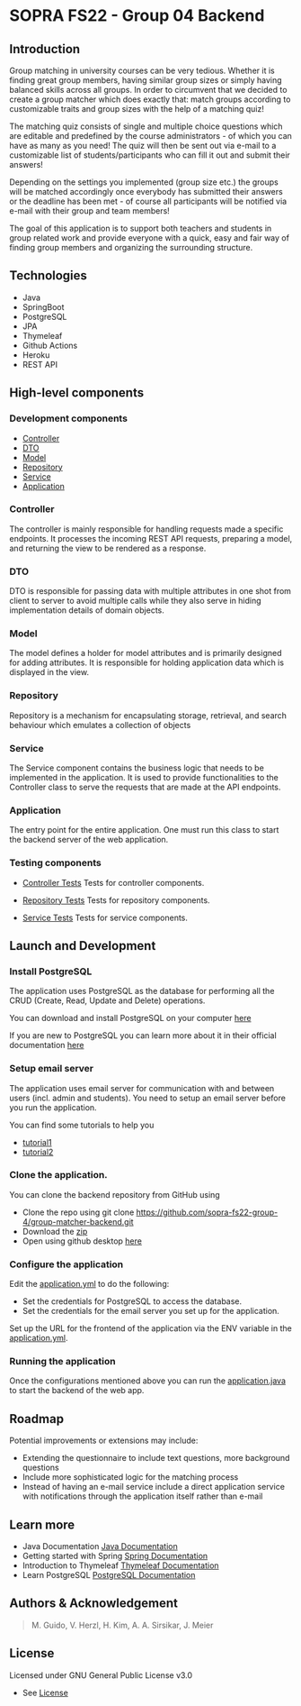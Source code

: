 # SOPRA FS22 - Group 04 Backend

## Introduction

Group matching in university courses can be very tedious. Whether it is finding great group members, having similar group sizes
or simply having balanced skills across all groups.
In order to circumvent that we decided to create a group matcher which does exactly that: match groups according to customizable
traits and group sizes with the help of a matching quiz!

The matching quiz consists of single and multiple choice questions which are editable and predefined by the course administrators -
of which you can have as many as you need! The quiz will then be sent out via e-mail to a customizable list of students/participants
who can fill it out and submit their answers!

Depending on the settings you implemented (group size etc.) the groups will be matched accordingly once everybody has submitted
their answers or the deadline has been met - of course all participants will be notified via e-mail with their group and team members!

The goal of this application is to support both teachers and students in group related work and provide everyone with a quick, easy
and fair way of finding group members and organizing the surrounding structure.

## Technologies
- Java
- SpringBoot
- PostgreSQL
- JPA
- Thymeleaf
- Github Actions
- Heroku
- REST API

## High-level components
### Development components

- [Controller](src/main/java/ch/uzh/soprafs22/groupmatcher/controller)
- [DTO](src/main/java/ch/uzh/soprafs22/groupmatcher/dto)
- [Model](src/main/java/ch/uzh/soprafs22/groupmatcher/model)
- [Repository](src/main/java/ch/uzh/soprafs22/groupmatcher/repository)
- [Service](src/main/java/ch/uzh/soprafs22/groupmatcher/service)
- [Application](src/main/java/ch/uzh/soprafs22/groupmatcher/Application.java)

### Controller
The controller is mainly responsible for handling requests made a specific endpoints. It processes the incoming REST API requests, preparing a model, and returning the view to be rendered as a response.

### DTO
DTO is responsible for passing data with multiple attributes in one shot from client to server to avoid multiple calls while they also serve in hiding implementation details of domain objects.

### Model
The model defines a holder for model attributes and is primarily designed for adding attributes. It is responsible for holding application data which is displayed in the view.

### Repository
Repository is a mechanism for encapsulating storage, retrieval, and search behaviour which emulates a collection of objects 

### Service
The Service component contains the business logic that needs to be implemented in the application. It is used to provide functionalities to the Controller class to serve the requests that are made at the API endpoints.

### Application
The entry point for the entire application. One must run this class to start the backend server of the web application.

### Testing components
- [Controller Tests](src/test/java/ch/uzh/soprafs22/groupmatcher/controller)
Tests for controller components.

- [Repository Tests](src/test/java/ch/uzh/soprafs22/groupmatcher/repository)
Tests for repository components.

- [Service Tests](src/test/java/ch/uzh/soprafs22/groupmatcher/service)
Tests for service components.

## Launch and Development

### Install PostgreSQL
The application uses PostgreSQL as the database for performing all the CRUD (Create, Read, Update and Delete) operations.

You can download and install PostgreSQL on your computer [here](https://www.postgresql.org/download/)

If you are new to PostgreSQL you can learn more about it in their official documentation [here](https://www.postgresql.org/docs/)

### Setup email server
The application uses email server for communication with and between users (incl. admin and students).
You need to setup an email server before you run the application. 

You can find some tutorials to help you 
- [tutorial1](https://www.makeuseof.com/secure-email-server/) 
- [tutorial2](https://helpdeskgeek.com/how-to/how-to-set-up-your-own-email-server/)

### Clone the application.
You can clone the backend repository from GitHub using
- Clone the repo using git clone https://github.com/sopra-fs22-group-4/group-matcher-backend.git
- Download the [zip](https://github.com/sopra-fs22-group-4/group-matcher-backend/archive/refs/heads/main.zip)
- Open using github desktop [here](x-github-client://openRepo/https://github.com/sopra-fs22-group-4/group-matcher-backend)

### Configure the application
Edit the [application.yml](/src/main/resources/application.yml) to do the following:
- Set the credentials for PostgreSQL to access the database.
- Set the credentials for the email server you set up for the application.

Set up the URL for the frontend of the application via the ENV variable in the [application.yml](/src/main/resources/application.yml).

### Running the application
Once the configurations mentioned above you can run the [application.java](/src/main/java/ch/uzh/soprafs22/groupmatcher/Application.java) to start the backend of the web app.

## Roadmap
Potential improvements or extensions may include:

- Extending the questionnaire to include text questions, more background questions
- Include more sophisticated logic for the matching process
- Instead of having an e-mail service include a direct application service with notifications through the
  application itself rather than e-mail

## Learn more
- Java Documentation [Java Documentation](https://docs.oracle.com/en/java/)
- Getting started with Spring [Spring Documentation](https://spring.io/guides/gs/spring-boot/)
- Introduction to Thymeleaf [Thymeleaf Documentation](https://www.baeldung.com/thymeleaf-in-spring-mvc)
- Learn PostgreSQL [PostgreSQL Documentation](https://www.postgresql.org/docs/)

## Authors & Acknowledgement
>M. Guido, V. Herzl, H. Kim, A. A. Sirsikar, J. Meier

## License
Licensed under GNU General Public License v3.0
- See [License](LICENSE)
